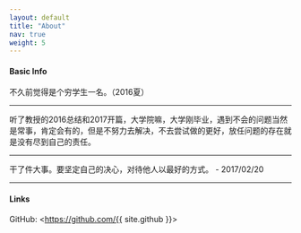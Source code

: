 ```yaml
---
layout: default
title: "About"
nav: true
weight: 5
---
```


#### Basic Info

不久前觉得是个穷学生一名。（2016夏）  

--------

听了教授的2016总结和2017开篇，大学院嘛，大学刚毕业，遇到不会的问题当然是常事，肯定会有的，但是不努力去解决，不去尝试做的更好，放任问题的存在就是没有尽到自己的责任。  

--------

干了件大事。要坚定自己的决心，对待他人以最好的方式。 - 2017/02/20

--------


#### Links

GitHub: <https://github.com/{{ site.github }}>  

